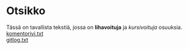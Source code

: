 # Otsikko
Tässä on tavallista tekstiä, jossa on **lihavoituja** ja *kursivoituja* osuuksia.  
[komentorivi.txt](https://github.com/sohvip/ot-harjoitustyo/blob/master/laskarit/viikko1/komentorivi.txt)  
[gitlog.txt](https://github.com/sohvip/ot-harjoitustyo/blob/master/laskarit/viikko1/gitlog.txt)  
